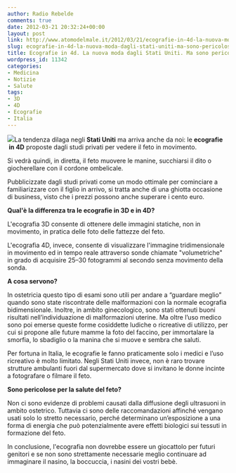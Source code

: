 ```yaml
---
author: Radio Rebelde
comments: true
date: 2012-03-21 20:32:24+00:00
layout: post
link: http://www.atomodelmale.it/2012/03/21/ecografie-in-4d-la-nuova-moda-dagli-stati-uniti-ma-sono-pericolose/
slug: ecografie-in-4d-la-nuova-moda-dagli-stati-uniti-ma-sono-pericolose
title: Ecografie in 4d. La nuova moda dagli Stati Uniti. Ma sono pericolose?
wordpress_id: 11342
categories:
- Medicina
- Notizie
- Salute
tags:
- 3D
- 4D
- Ecografie
- Italia
---
```


![](http://www.atomodelmale.it/wp-content/uploads/2012/03/www.tusibebe.files_.wordpress.com-2-300x300.jpg)La tendenza dilaga negli **Stati Uniti** ma arriva anche da noi: le **ecografie  in 4D** proposte dagli studi privati per vedere il feto in movimento.

Si vedrà quindi, in diretta, il feto muovere le manine, succhiarsi il dito o giocherellare con il cordone ombelicale.

Pubblicizzate dagli studi privati come un modo ottimale per cominciare a familiarizzare con il figlio in arrivo, si tratta anche di una ghiotta occasione di business, visto che i prezzi possono anche superare i cento euro.

**Qual'è la differenza tra le ecografie in 3D e in 4D?**

L'ecografia 3D consente di ottenere delle immagini statiche, non in movimento, in pratica delle foto delle fattezze del feto.

L'ecografia 4D, invece, consente di visualizzare l'immagine tridimensionale in movimento ed in tempo reale attraverso sonde chiamate "volumetriche" in grado di acquisire 25–30 fotogrammi al secondo senza movimento della sonda.


**A cosa servono?**

In ostetricia questo tipo di esami sono utili per andare a “guardare meglio” quando sono state riscontrate delle malformazioni con la normale ecografia bidimensionale. Inoltre, in ambito ginecologico, sono stati ottenuti buoni risultati nell’individuazione di malformazioni uterine. Ma oltre l’uso medico sono poi emerse queste forme cosiddette ludiche o ricreative di utilizzo, per cui si propone alle future mamme la foto del faccino, per immortalare la smorfia, lo sbadiglio o la manina che si muove e sembra che saluti.

Per fortuna in Italia, le ecografie le fanno praticamente solo i medici e l’uso ricreativo è molto limitato. Negli Stati Uniti invece, non è raro trovare strutture ambulanti fuori dal supermercato dove si invitano le donne incinte a fotografare o filmare il feto.

**Sono pericolose per la salute del feto?**

Non ci sono evidenze di problemi causati dalla diffusione degli ultrasuoni in ambito ostetrico. Tuttavia ci sono delle raccomandazioni affinché vengano usati solo lo stretto necessario, perché determinano un’esposizione a una forma di energia che può potenzialmente avere effetti biologici sui tessuti in formazione del feto.

In conclusione, l'ecografia non dovrebbe essere un giocattolo per futuri genitori e se non sono strettamente necessarie meglio continuare ad immaginare il nasino, la boccuccia, i nasini dei vostri bebè.

